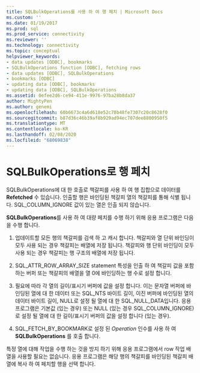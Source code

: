```yaml
---
title: SQLBulkOperations를 사용 하 여 행 페치 | Microsoft Docs
ms.custom: ''
ms.date: 01/19/2017
ms.prod: sql
ms.prod_service: connectivity
ms.reviewer: ''
ms.technology: connectivity
ms.topic: conceptual
helpviewer_keywords:
- data updates [ODBC], bookmarks
- SQLBulkOperations function [ODBC], fetching rows
- data updates [ODBC], SQLBulkOperations
- bookmarks [ODBC]
- updating data [ODBC], bookmarks
- updating data [ODBC], SQLBulkOperations
ms.assetid: 0efee2d6-ce94-411e-9976-97ba28b8da37
author: MightyPen
ms.author: genemi
ms.openlocfilehash: 60b6673c4a6d618e52c78b48fe7307c20c8628f0
ms.sourcegitcommit: b87d36c46b39af8b929ad94ec707dee8800950f5
ms.translationtype: MT
ms.contentlocale: ko-KR
ms.lasthandoff: 02/08/2020
ms.locfileid: "68069838"
---
```

# <a name="fetching-rows-with-sqlbulkoperations"></a>SQLBulkOperations로 행 페치
SQLBulkOperations에 대 한 호출로 책갈피를 사용 하 여 행 집합으로 데이터를 **Refetched** 수 있습니다. 인출할 행은 바인딩된 책갈피 열의 책갈피를 통해 식별 됩니다. SQL_COLUMN_IGNORE 값이 있는 열은 인출 되지 않습니다.  
  
 **SQLBulkOperations**를 사용 하 여 대량 페치를 수행 하기 위해 응용 프로그램은 다음을 수행 합니다.  
  
1.  업데이트할 모든 행의 책갈피를 검색 하 고 캐시 합니다. 책갈피와 열 단위 바인딩이 모두 사용 되는 경우 책갈피는 배열에 저장 됩니다. 책갈피와 행 단위 바인딩이 모두 사용 되는 경우 책갈피는 행 구조의 배열에 저장 됩니다.  
  
2.  SQL_ATTR_ROW_ARRAY_SIZE statement 특성을 인출 하 여 책갈피 값을 포함 하는 버퍼 또는 책갈피의 배열을 열 0에 바인딩하는 행 수로 설정 합니다.  
  
3.  필요에 따라 각 열의 길이/표시기 버퍼에 값을 설정 합니다. 이는 문자열 버퍼에 바인딩된 열에 대 한 데이터 또는 SQL_NTS 바이트 길이, 이진 버퍼에 바인딩된 열의 데이터 바이트 길이, NULL로 설정 될 열에 대 한 SQL_NULL_DATA입니다. 응용 프로그램은 기본값 (있는 경우) 또는 NULL (있는 경우 SQL_COLUMN_IGNORE)로 설정 될 열에 대 한 길이/표시기 버퍼의 값을 설정 합니다 (있는 경우).  
  
4.  SQL_FETCH_BY_BOOKMARK로 설정 된 *Operation* 인수를 사용 하 여 **SQLBulkOperations** 를 호출 합니다.  
  
 특정 열에 대해 작업을 수행 하는 것을 방지 하기 위해 응용 프로그램에서 row 작업 배열을 사용할 필요는 없습니다. 응용 프로그램은 해당 행의 책갈피를 바인딩된 책갈피 배열에 복사 하 여 페치할 행을 선택 합니다.
